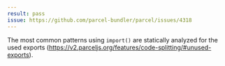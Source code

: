 ```yaml
---
result: pass
issue: https://github.com/parcel-bundler/parcel/issues/4318
---
```


The most common patterns using `import()` are statically analyzed for the used exports (https://v2.parceljs.org/features/code-splitting/#unused-exports).
